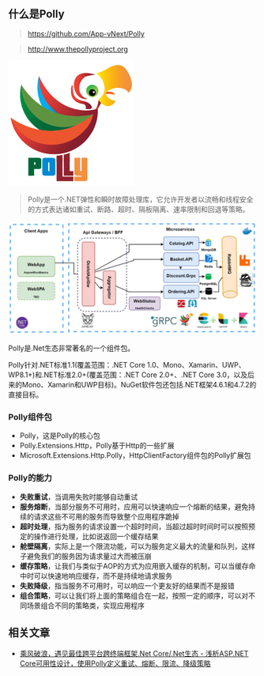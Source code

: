 ## 什么是Polly

> https://github.com/App-vNext/Polly

> http://www.thepollyproject.org

![](/Assets/2022-10-23-00-51-54.png)

> Polly是一个.NET弹性和瞬时故障处理库，它允许开发者以流畅和线程安全的方式表达诸如重试、断路、超时、隔板隔离、速率限制和回退等策略。

![](/Assets/2022-10-23-00-51-53.png)

Polly是.Net生态非常著名的一个组件包。

Polly针对.NET标准1.1(覆盖范围：.NET Core 1.0、Mono、Xamarin、UWP、WP8.1+)和.NET标准2.0+(覆盖范围：.NET Core 2.0+、.NET Core 3.0，以及后来的Mono、Xamarin和UWP目标)。NuGet软件包还包括.NET框架4.6.1和4.7.2的直接目标。

### Polly组件包

- Polly，这是Polly的核心包
- Polly.Extensions.Http，Polly基于Http的一些扩展
- Microsoft.Extensions.Http.Polly，HttpClientFactory组件包的Polly扩展包

### Polly的能力

- **失败重试**，当调用失败时能够自动重试
- **服务熔断**，当部分服务不可用时，应用可以快速响应一个熔断的结果，避免持续的请求这些不可用的服务而导致整个应用程序跪掉
- **超时处理**，指为服务的请求设置一个超时时间，当超过超时时间时可以按照预定的操作进行处理，比如说返回一个缓存结果
- **舱壁隔离**，实际上是一个限流功能，可以为服务定义最大的流量和队列，这样子避免我们的服务因为请求量过大而被压崩
- **缓存策略**，让我们与类似于AOP的方式为应用嵌入缓存的机制，可以当缓存命中时可以快速地响应缓存，而不是持续地请求服务
- **失败降级**，指当服务不可用时，可以响应一个更友好的结果而不是报错
- **组合策略**，可以让我们将上面的策略组合在一起，按照一定的顺序，可以对不同场景组合不同的策略类，实现应用程序

## 相关文章

* [乘风破浪，遇见最佳跨平台跨终端框架.Net Core/.Net生态 - 浅析ASP.NET Core可用性设计，使用Polly定义重试、熔断、限流、降级策略](https://www.cnblogs.com/taylorshi/p/16817461.html)